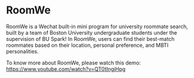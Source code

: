 # RoomWe
RoomWe is a Wechat built-in mini program for university roommate search, built by a team of Boston University undergraduate students under the supervision of BU Spark!
In RoomWe, users can find their best-match roommates based on their location, personal preference, and MBTI personalities. 

To know more about RoomWe, please watch this demo: https://www.youtube.com/watch?v=QT0tIngjHpg
